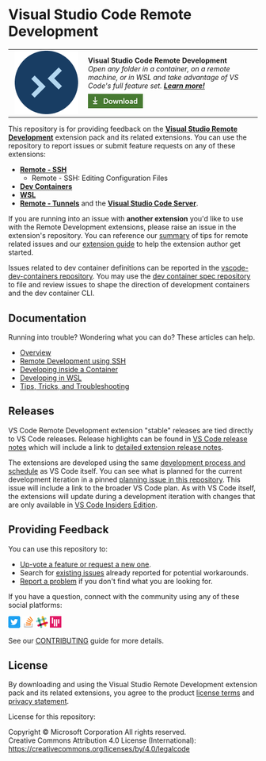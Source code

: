 
<!--
Copyright © Microsoft Corporation
All rights reserved.
Creative Commons Attribution 4.0 License (International): https://creativecommons.org/licenses/by/4.0/legalcode
-->

# Visual Studio Code Remote Development

<table style="width: 100%; border-style: none;"><tr>
<td style="width: 140px; text-align: center;"><a href="https://aka.ms/vscode-remote/download/extension"><img width="128px" src="docs/images/remote-extensionpack.png" alt="Visual Studio Code logo"/></a></td>
<td>
<strong>Visual Studio Code Remote Development</strong><br />
<i>Open any folder in a container, on a remote machine, or in WSL and take advantage of VS Code's full feature set. <strong><a href="https://aka.ms/vscode-remote">Learn more!</a></strong><br />
<strong><a href="https://aka.ms/vscode-remote/download/extension"><img src="docs/images/download.png" alt="Download now!"/></a></strong></i><br>
</td>
</tr></table>

This repository is for providing feedback on the **[Visual Studio Remote Development](https://aka.ms/vscode-remote/download/extension)** extension pack and its related extensions. You can use the repository to report issues or submit feature requests on any of these extensions:

- **[Remote - SSH](https://aka.ms/vscode-remote/download/ssh)**
    - Remote - SSH: Editing Configuration Files
- **[Dev Containers](https://aka.ms/vscode-remote/download/containers)**
- **[WSL](https://aka.ms/vscode-remote/download/wsl)**
- **[Remote - Tunnels](https://marketplace.visualstudio.com/items?itemName=ms-vscode.remote-server)** and the **[Visual Studio Code Server](https://aka.ms/vscode-server-doc)**.

If you are running into an issue with **another extension** you'd like to use with the Remote Development extensions, please raise an issue in the extension's repository. You can reference our [summary](https://aka.ms/vscode-remote/troubleshooting/extensions) of tips for remote related issues and our [extension guide](https://aka.ms/vscode-remote/developing-extensions) to help the extension author get started. 

Issues related to dev container definitions can be reported in the [vscode-dev-containers repository](https://aka.ms/vscode-dev-containers). You may use the [dev container spec repository](https://github.com/microsoft/dev-container-spec) to file and review issues to shape the direction of development containers and the dev container CLI.

## Documentation

Running into trouble? Wondering what you can do? These articles can help.

- [Overview](https://aka.ms/vscode-remote)
- [Remote Development using SSH](https://aka.ms/vscode-remote/ssh)
- [Developing inside a Container](https://aka.ms/vscode-remote/containers)
- [Developing in WSL](https://aka.ms/vscode-remote/wsl)
- [Tips, Tricks, and Troubleshooting](https://aka.ms/vscode-remote/troubleshooting)

## Releases

VS Code Remote Development extension "stable" releases are tied directly to VS Code releases. Release highlights can be found in [VS Code release notes](https://code.visualstudio.com/updates) which will include a link to [detailed extension release notes](https://github.com/microsoft/vscode-docs/tree/main/remote-release-notes). 

The extensions are developed using the same [development process and schedule](https://github.com/microsoft/vscode/wiki/Development-Process#inside-an-iteration) as VS Code itself. You can see what is planned for the current development iteration in a pinned [planning issue in this repository](https://github.com/microsoft/vscode-remote-release/issues). This issue will include a link to the broader VS Code plan. As with VS Code itself, the extensions will update during a development iteration with changes that are only available in [VS Code Insiders Edition](https://code.visualstudio.com/insiders/).

## Providing Feedback

You can use this repository to:
- [Up-vote a feature or request a new one](https://aka.ms/vscode-remote/feature-requests).
- Search for [existing issues](https://aka.ms/vscode-remote/issues) already reported for potential workarounds.
- [Report a problem](https://aka.ms/vscode-remote/issues/new) if you don't find what you are looking for.

If you have a question, connect with the community using any of these social platforms:

[![Twitter](docs/images/Twitter_Social_Icon_24x24.png)](https://aka.ms/vscode-remote/twitter) [![Stack Overflow](docs/images/so-image-24x24.png)](https://stackoverflow.com/questions/tagged/vscode) [![VS Code Dev Community Slack](docs/images/Slack_Mark-24x24.png)](https://aka.ms/vscode-dev-community) [![VS Code Gitter](docs/images/gitter-icon-24x24.png)](https://gitter.im/Microsoft/vscode)

See our [CONTRIBUTING](https://aka.ms/vscode-remote/contributing) guide for more details.

## License

By downloading and using the Visual Studio Remote Development extension pack and its related extensions, you agree to the product [license terms](https://go.microsoft.com/fwlink/?linkid=2077057) and [privacy statement](https://www.microsoft.com/en-us/privacystatement/EnterpriseDev/default.aspx).

License for this repository:

Copyright © Microsoft Corporation All rights reserved.<br />
Creative Commons Attribution 4.0 License (International): https://creativecommons.org/licenses/by/4.0/legalcode
